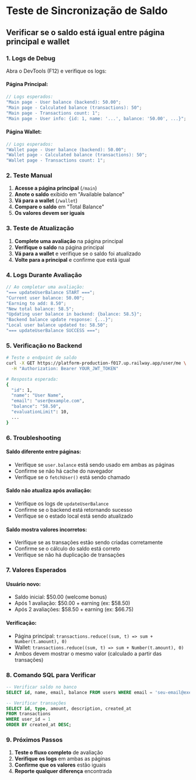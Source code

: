 # Teste de Sincronização de Saldo

## Verificar se o saldo está igual entre página principal e wallet

### 1. **Logs de Debug**

Abra o DevTools (F12) e verifique os logs:

#### **Página Principal**:

```javascript
// Logs esperados:
"Main page - User balance (backend): 50.00";
"Main page - Calculated balance (transactions): 50";
"Main page - Transactions count: 1";
"Main page - User info: {id: 1, name: '...', balance: '50.00', ...}";
```

#### **Página Wallet**:

```javascript
// Logs esperados:
"Wallet page - User balance (backend): 50.00";
"Wallet page - Calculated balance (transactions): 50";
"Wallet page - Transactions count: 1";
```

### 2. **Teste Manual**

1. **Acesse a página principal** (`/main`)
2. **Anote o saldo** exibido em "Available balance"
3. **Vá para a wallet** (`/wallet`)
4. **Compare o saldo** em "Total Balance"
5. **Os valores devem ser iguais**

### 3. **Teste de Atualização**

1. **Complete uma avaliação** na página principal
2. **Verifique o saldo** na página principal
3. **Vá para a wallet** e verifique se o saldo foi atualizado
4. **Volte para a principal** e confirme que está igual

### 4. **Logs Durante Avaliação**

```javascript
// Ao completar uma avaliação:
"=== updateUserBalance START ===";
"Current user balance: 50.00";
"Earning to add: 8.50";
"New total balance: 58.5";
"Updating user balance in backend: {balance: 58.5}";
"Backend balance update response: {...}";
"Local user balance updated to: 58.50";
"=== updateUserBalance SUCCESS ===";
```

### 5. **Verificação no Backend**

```bash
# Teste o endpoint de saldo
curl -X GET https://platform-production-f017.up.railway.app/user/me \
  -H "Authorization: Bearer YOUR_JWT_TOKEN"

# Resposta esperada:
{
  "id": 1,
  "name": "User Name",
  "email": "user@example.com",
  "balance": "58.50",
  "evaluationLimit": 10,
  ...
}
```

### 6. **Troubleshooting**

#### **Saldo diferente entre páginas**:

- Verifique se `user.balance` está sendo usado em ambas as páginas
- Confirme se não há cache do navegador
- Verifique se o `fetchUser()` está sendo chamado

#### **Saldo não atualiza após avaliação**:

- Verifique os logs de `updateUserBalance`
- Confirme se o backend está retornando sucesso
- Verifique se o estado local está sendo atualizado

#### **Saldo mostra valores incorretos**:

- Verifique se as transações estão sendo criadas corretamente
- Confirme se o cálculo do saldo está correto
- Verifique se não há duplicação de transações

### 7. **Valores Esperados**

#### **Usuário novo**:

- Saldo inicial: $50.00 (welcome bonus)
- Após 1 avaliação: $50.00 + earning (ex: $58.50)
- Após 2 avaliações: $58.50 + earning (ex: $66.75)

#### **Verificação**:

- Página principal: `transactions.reduce((sum, t) => sum + Number(t.amount), 0)`
- Wallet: `transactions.reduce((sum, t) => sum + Number(t.amount), 0)`
- Ambos devem mostrar o mesmo valor (calculado a partir das transações)

### 8. **Comando SQL para Verificar**

```sql
-- Verificar saldo no banco
SELECT id, name, email, balance FROM users WHERE email = 'seu-email@exemplo.com';

-- Verificar transações
SELECT id, type, amount, description, created_at
FROM transactions
WHERE user_id = 1
ORDER BY created_at DESC;
```

### 9. **Próximos Passos**

1. **Teste o fluxo completo** de avaliação
2. **Verifique os logs** em ambas as páginas
3. **Confirme que os valores** estão iguais
4. **Reporte qualquer diferença** encontrada
